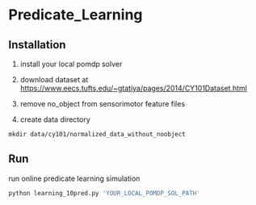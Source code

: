 # Predicate_Learning

## Installation
1. install your local pomdp solver

2. download dataset at https://www.eecs.tufts.edu/~gtatiya/pages/2014/CY101Dataset.html

3. remove no_object from sensorimotor feature files

4. create data directory

```
mkdir data/cy101/normalized_data_without_noobject
```

## Run
run online predicate learning simulation

```python
python learning_10pred.py 'YOUR_LOCAL_POMDP_SOL_PATH'
```
